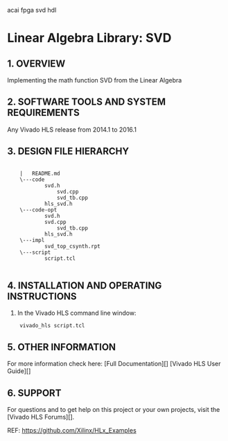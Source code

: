 acai fpga svd hdl

Linear Algebra Library: SVD
======================================

## 1. OVERVIEW

Implementing the math function SVD from the Linear Algebra  

## 2. SOFTWARE TOOLS AND SYSTEM REQUIREMENTS

Any Vivado HLS release from 2014.1 to 2016.1

## 3. DESIGN FILE HIERARCHY
```
	
	|   README.md
	\---code
			svd.h
		    	svd.cpp
		    	svd_tb.cpp
			hls_svd.h
	\---code-opt
			svd.h
		   	svd.cpp
		    	svd_tb.cpp
			hls_svd.h
	\---impl
			svd_top_csynth.rpt
	\---script
			script.tcl
			
```

## 4. INSTALLATION AND OPERATING INSTRUCTIONS

1. In the Vivado HLS command line window:

```
	vivado_hls script.tcl
```

## 5. OTHER INFORMATION

For more information check here: 
[Full Documentation][]
[Vivado HLS User Guide][]

## 6. SUPPORT

For questions and to get help on this project or your own projects, visit the [Vivado HLS Forums][]. 


REF: https://github.com/Xilinx/HLx_Examples
